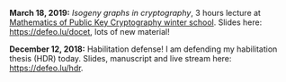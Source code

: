 **March 18, 2019:** *Isogeny graphs in cryptography*, 3 hours lecture at
[Mathematics of Public Key Cryptography winter
school](https://mathsofpkc.sciencesconf.org/). Slides here:
<https://defeo.lu/docet>, lots of new material!

**December 12, 2018:** Habilitation defense! I am defending my habilitation thesis (HDR) today. Slides, manuscript and live stream here: <https://defeo.lu/hdr>.
